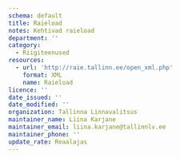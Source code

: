 ```yaml
---
schema: default
title: Raieload
notes: Kehtivad raieload
department: ''
category:
  - Riigiteenused
resources:
  - url: 'http://raie.tallinn.ee/open_xml.php'
    format: XML
    name: Raieload
licence: ''
date_issued: ''
date_modified: ''
organization: Tallinna Linnavalitsus
maintainer_name: Liina Karjane
maintainer_email: liina.karjane@tallinnlv.ee
maintainer_phone: ''
update_rate: Reaalajas
---
```

